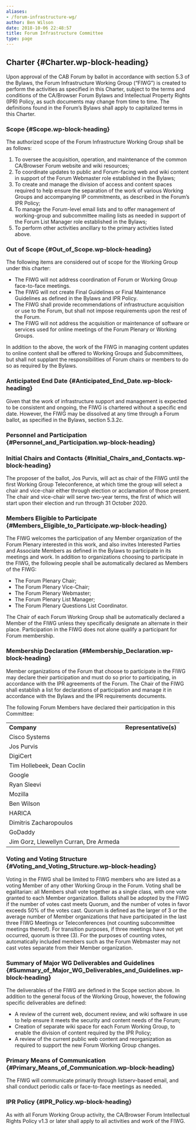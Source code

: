```yaml
---
aliases:
- /forum-infrastructure-wg/
author: Ben Wilson
date: 2018-10-06 22:48:57
title: Forum Infrastructure Committee
type: page
---
```


## Charter {#Charter.wp-block-heading}

Upon approval of the CAB Forum by ballot in accordance with section 5.3 of the Bylaws, the Forum Infrastructure Working Group (“FIWG”) is created to perform the activities as specified in this Charter, subject to the terms and conditions of the CA/Browser Forum Bylaws and Intellectual Property Rights (IPR) Policy, as such documents may change from time to time. The definitions found in the Forum’s Bylaws shall apply to capitalized terms in this Charter.

### Scope {#Scope.wp-block-heading}

The authorized scope of the Forum Infrastructure Working Group shall be as follows:

1. To oversee the acquisition, operation, and maintenance of the common CA/Browser Forum website and wiki resources;
1. To coordinate updates to public and Forum-facing web and wiki content in support of the Forum Webmaster role established in the Bylaws;
1. To create and manage the division of access and content spaces required to help ensure the separation of the work of various Working Groups and accompanying IP commitments, as described in the Forum’s IPR Policy;
1. To manage the Forum-level email lists and to offer management of working-group and subcommittee mailing lists as needed in support of the Forum List Manager role established in the Bylaws;
1. To perform other activities ancillary to the primary activities listed above.

### Out of Scope {#Out_of_Scope.wp-block-heading}

The following items are considered out of scope for the Working Group under this charter:

- The FIWG will not address coordination of Forum or Working Group face-to-face meetings.
- The FIWG will not create Final Guidelines or Final Maintenance Guidelines as defined in the Bylaws and IPR Policy.
- The FIWG shall provide recommendations of infrastructure acquisition or use to the Forum, but shall not impose requirements upon the rest of the Forum.
- The FIWG will not address the acquisition or maintenance of software or services used for online meetings of the Forum Plenary or Working Groups.

In addition to the above, the work of the FIWG in managing content updates to online content shall be offered to Working Groups and Subcommittees, but shall not supplant the responsibilities of Forum chairs or members to do so as required by the Bylaws.

### Anticipated End Date {#Anticipated_End_Date.wp-block-heading}

Given that the work of infrastructure support and management is expected to be consistent and ongoing, the FIWG is chartered without a specific end date. However, the FIWG may be dissolved at any time through a Forum ballot, as specified in the Bylaws, section 5.3.2c.

### Personnel and Participation {#Personnel_and_Participation.wp-block-heading}

### Initial Chairs and Contacts {#Initial_Chairs_and_Contacts.wp-block-heading}

The proposer of the ballot, Jos Purvis, will act as chair of the FIWG until the first Working Group Teleconference, at which time the group will select a chair and vice-chair either through election or acclamation of those present. The chair and vice-chair will serve two-year terms, the first of which will start upon their election and run through 31 October 2020.

### Members Eligible to Participate {#Members_Eligible_to_Participate.wp-block-heading}

The FIWG welcomes the participation of any Member organization of the Forum Plenary interested in this work, and also invites Interested Parties and Associate Members as defined in the Bylaws to participate in its meetings and work. In addition to organizations choosing to participate in the FIWG, the following people shall be automatically declared as Members of the FIWG:

- The Forum Plenary Chair;
- The Forum Plenary Vice-Chair;
- The Forum Plenary Webmaster;
- The Forum Plenary List Manager;
- The Forum Plenary Questions List Coordinator.

The Chair of each Forum Working Group shall be automatically declared a Member of the FIWG unless they specifically designate an alternate in their place. Participation in the FIWG does not alone qualify a participant for Forum membership.

### Membership Declaration {#Membership_Declaration.wp-block-heading}

Member organizations of the Forum that choose to participate in the FIWG may declare their participation and must do so prior to participating, in accordance with the IPR agreements of the Forum. The Chair of the FIWG shall establish a list for declarations of participation and manage it in accordance with the Bylaws and the IPR requirements documents.

The following Forum Members have declared their participation in this Committee:

| | |
| --- | --- |
| **Company** | **Representative(s)** | |
Cisco Systems |
Jos Purvis | |
DigiCert |
Tim Hollebeek, Dean Coclin | |
Google |
Ryan Sleevi | |
Mozilla |
Ben Wilson | |
HARICA |
Dimitris Zacharopoulos | |
GoDaddy |
Jim Gorz, Llewellyn Curran, Dre Armeda |

### Voting and Voting Structure {#Voting_and_Voting_Structure.wp-block-heading}

Voting in the FIWG shall be limited to FIWG members who are listed as a voting Member of any other Working Group in the Forum. Voting shall be egalitarian: all Members shall vote together as a single class, with one vote granted to each Member organization. Ballots shall be adopted by the FIWG if the number of votes cast meets Quorum, and the number of votes in favor exceeds 50% of the votes cast. Quorum is defined as the larger of 3 or the average number of Member organizations that have participated in the last three FIWG Meetings or Teleconferences (not counting subcommittee meetings thereof). For transition purposes, if three meetings have not yet occurred, quorum is three (3). For the purposes of counting votes, automatically included members such as the Forum Webmaster may not cast votes separate from their Member organization.

### Summary of Major WG Deliverables and Guidelines {#Summary_of_Major_WG_Deliverables_and_Guidelines.wp-block-heading}

The deliverables of the FIWG are defined in the Scope section above. In addition to the general focus of the Working Group, however, the following specific deliverables are defined:

- A review of the current web, document review, and wiki software in use to help ensure it meets the security and content needs of the Forum;
- Creation of separate wiki space for each Forum Working Group, to enable the division of content required by the IPR Policy;
- A review of the current public web content and reorganization as required to support the new Forum Working Group changes.

### Primary Means of Communication {#Primary_Means_of_Communication.wp-block-heading}

The FIWG will communicate primarily through listserv-based email, and shall conduct periodic calls or face-to-face meetings as needed.

### IPR Policy {#IPR_Policy.wp-block-heading}

As with all Forum Working Group activity, the CA/Browser Forum Intellectual Rights Policy v1.3 or later shall apply to all activities and work of the FIWG.